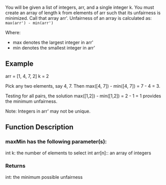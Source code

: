 You will be given a list of integers, arr, and a single integer k. You must create an array of length k from elements of arr such that its unfairness is minimized. Call that array arr'. Unfairness of an array is calculated as: `max(arr') - min(arr')`

Where:
- max denotes the largest integer in arr'
- min denotes the smallest integer in arr'

## Example
arr = [1, 4, 7, 2]
k = 2


Pick any two elements, say 4, 7.
Then max([4, 7]) - min([4, 7]) = 7 - 4 = 3.

Testing for all pairs, the solution max([1,2]) - min([1,2]) = 2 - 1 = 1 provides the minimum unfairness.

Note: Integers in arr' may not be unique.

## Function Description

### maxMin has the following parameter(s):
int k: the number of elements to select
int arr[n]:: an array of integers

### Returns
int: the minimum possible unfairness
